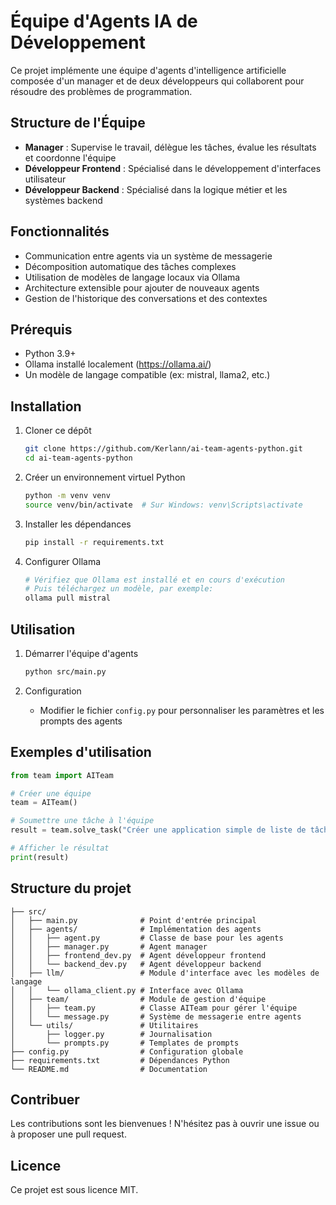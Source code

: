 # Équipe d'Agents IA de Développement

Ce projet implémente une équipe d'agents d'intelligence artificielle composée d'un manager et de deux développeurs qui collaborent pour résoudre des problèmes de programmation.

## Structure de l'Équipe

- **Manager** : Supervise le travail, délègue les tâches, évalue les résultats et coordonne l'équipe
- **Développeur Frontend** : Spécialisé dans le développement d'interfaces utilisateur
- **Développeur Backend** : Spécialisé dans la logique métier et les systèmes backend

## Fonctionnalités

- Communication entre agents via un système de messagerie
- Décomposition automatique des tâches complexes
- Utilisation de modèles de langage locaux via Ollama
- Architecture extensible pour ajouter de nouveaux agents
- Gestion de l'historique des conversations et des contextes

## Prérequis

- Python 3.9+
- Ollama installé localement (https://ollama.ai/)
- Un modèle de langage compatible (ex: mistral, llama2, etc.)

## Installation

1. Cloner ce dépôt
   ```bash
   git clone https://github.com/Kerlann/ai-team-agents-python.git
   cd ai-team-agents-python
   ```

2. Créer un environnement virtuel Python
   ```bash
   python -m venv venv
   source venv/bin/activate  # Sur Windows: venv\Scripts\activate
   ```

3. Installer les dépendances
   ```bash
   pip install -r requirements.txt
   ```

4. Configurer Ollama
   ```bash
   # Vérifiez que Ollama est installé et en cours d'exécution
   # Puis téléchargez un modèle, par exemple:
   ollama pull mistral
   ```

## Utilisation

1. Démarrer l'équipe d'agents
   ```bash
   python src/main.py
   ```

2. Configuration
   - Modifier le fichier `config.py` pour personnaliser les paramètres et les prompts des agents

## Exemples d'utilisation

```python
from team import AITeam

# Créer une équipe
team = AITeam()

# Soumettre une tâche à l'équipe
result = team.solve_task("Créer une application simple de liste de tâches avec une API REST et une interface web")

# Afficher le résultat
print(result)
```

## Structure du projet

```
├── src/
│   ├── main.py              # Point d'entrée principal
│   ├── agents/              # Implémentation des agents
│   │   ├── agent.py         # Classe de base pour les agents
│   │   ├── manager.py       # Agent manager
│   │   ├── frontend_dev.py  # Agent développeur frontend
│   │   └── backend_dev.py   # Agent développeur backend
│   ├── llm/                 # Module d'interface avec les modèles de langage
│   │   └── ollama_client.py # Interface avec Ollama
│   ├── team/                # Module de gestion d'équipe
│   │   ├── team.py          # Classe AITeam pour gérer l'équipe
│   │   └── message.py       # Système de messagerie entre agents
│   └── utils/               # Utilitaires
│       ├── logger.py        # Journalisation
│       └── prompts.py       # Templates de prompts
├── config.py                # Configuration globale
├── requirements.txt         # Dépendances Python
└── README.md                # Documentation
```

## Contribuer

Les contributions sont les bienvenues ! N'hésitez pas à ouvrir une issue ou à proposer une pull request.

## Licence

Ce projet est sous licence MIT.
